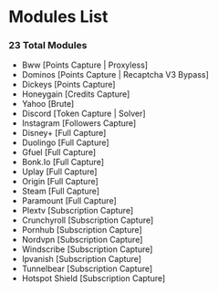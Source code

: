 # Modules List
### 23 Total Modules
-  Bww [Points Capture | Proxyless]
-  Dominos [Points Capture | Recaptcha V3 Bypass]
-  Dickeys [Points Capture]
-  Honeygain [Credits Capture]
-  Yahoo [Brute]
-  Discord [Token Capture | Solver]
-  Instagram [Followers Capture]
-  Disney+ [Full Capture]
-  Duolingo [Full Capture]
- Gfuel [Full Capture]
- Bonk.Io [Full Capture]
- Uplay [Full Capture]
- Origin [Full Capture]
- Steam [Full Capture]
- Paramount [Full Capture]
- Plextv [Subscription Capture]
- Crunchyroll [Subscription Capture]
- Pornhub [Subscription Capture]
- Nordvpn [Subscription Capture]
- Windscribe [Subscription Capture]
- Ipvanish [Subscription Capture]
- Tunnelbear [Subscription Capture]
- Hotspot Shield [Subscription Capture]